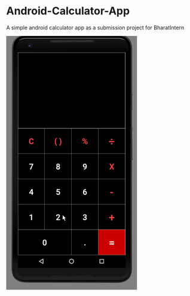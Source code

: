 # Android-Calculator-App
A simple android calculator app as a submission project for BharatIntern


![alt text][logo]

[logo]: https://github.com/eloyzone/android-calculator/blob/master/app-screencapture.gif "Screen Capture of App"